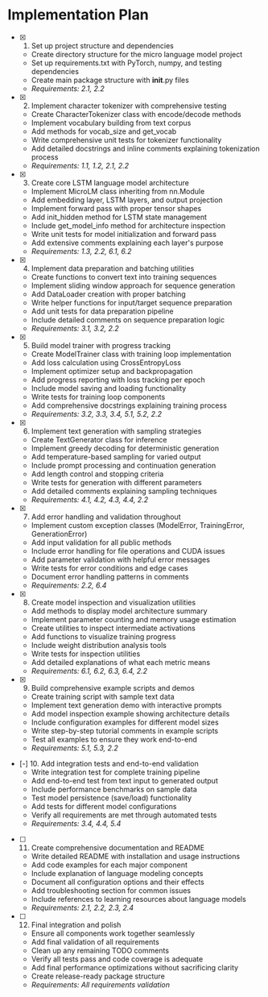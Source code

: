 # Implementation Plan

- [x] 1. Set up project structure and dependencies
  - Create directory structure for the micro language model project
  - Set up requirements.txt with PyTorch, numpy, and testing dependencies
  - Create main package structure with __init__.py files
  - _Requirements: 2.1, 2.2_

- [x] 2. Implement character tokenizer with comprehensive testing
  - Create CharacterTokenizer class with encode/decode methods
  - Implement vocabulary building from text corpus
  - Add methods for vocab_size and get_vocab
  - Write comprehensive unit tests for tokenizer functionality
  - Add detailed docstrings and inline comments explaining tokenization process
  - _Requirements: 1.1, 1.2, 2.1, 2.2_

- [x] 3. Create core LSTM language model architecture
  - Implement MicroLM class inheriting from nn.Module
  - Add embedding layer, LSTM layers, and output projection
  - Implement forward pass with proper tensor shapes
  - Add init_hidden method for LSTM state management
  - Include get_model_info method for architecture inspection
  - Write unit tests for model initialization and forward pass
  - Add extensive comments explaining each layer's purpose
  - _Requirements: 1.3, 2.2, 6.1, 6.2_

- [x] 4. Implement data preparation and batching utilities
  - Create functions to convert text into training sequences
  - Implement sliding window approach for sequence generation
  - Add DataLoader creation with proper batching
  - Write helper functions for input/target sequence preparation
  - Add unit tests for data preparation pipeline
  - Include detailed comments on sequence preparation logic
  - _Requirements: 3.1, 3.2, 2.2_

- [x] 5. Build model trainer with progress tracking
  - Create ModelTrainer class with training loop implementation
  - Add loss calculation using CrossEntropyLoss
  - Implement optimizer setup and backpropagation
  - Add progress reporting with loss tracking per epoch
  - Include model saving and loading functionality
  - Write tests for training loop components
  - Add comprehensive docstrings explaining training process
  - _Requirements: 3.2, 3.3, 3.4, 5.1, 5.2, 2.2_

- [x] 6. Implement text generation with sampling strategies
  - Create TextGenerator class for inference
  - Implement greedy decoding for deterministic generation
  - Add temperature-based sampling for varied output
  - Include prompt processing and continuation generation
  - Add length control and stopping criteria
  - Write tests for generation with different parameters
  - Add detailed comments explaining sampling techniques
  - _Requirements: 4.1, 4.2, 4.3, 4.4, 2.2_

- [x] 7. Add error handling and validation throughout
  - Implement custom exception classes (ModelError, TrainingError, GenerationError)
  - Add input validation for all public methods
  - Include error handling for file operations and CUDA issues
  - Add parameter validation with helpful error messages
  - Write tests for error conditions and edge cases
  - Document error handling patterns in comments
  - _Requirements: 2.2, 6.4_

- [x] 8. Create model inspection and visualization utilities
  - Add methods to display model architecture summary
  - Implement parameter counting and memory usage estimation
  - Create utilities to inspect intermediate activations
  - Add functions to visualize training progress
  - Include weight distribution analysis tools
  - Write tests for inspection utilities
  - Add detailed explanations of what each metric means
  - _Requirements: 6.1, 6.2, 6.3, 6.4, 2.2_

- [x] 9. Build comprehensive example scripts and demos
  - Create training script with sample text data
  - Implement text generation demo with interactive prompts
  - Add model inspection example showing architecture details
  - Include configuration examples for different model sizes
  - Write step-by-step tutorial comments in example scripts
  - Test all examples to ensure they work end-to-end
  - _Requirements: 5.1, 5.3, 2.2_

- [-] 10. Add integration tests and end-to-end validation
  - Write integration test for complete training pipeline
  - Add end-to-end test from text input to generated output
  - Include performance benchmarks on sample data
  - Test model persistence (save/load) functionality
  - Add tests for different model configurations
  - Verify all requirements are met through automated tests
  - _Requirements: 3.4, 4.4, 5.4_

- [ ] 11. Create comprehensive documentation and README
  - Write detailed README with installation and usage instructions
  - Add code examples for each major component
  - Include explanation of language modeling concepts
  - Document all configuration options and their effects
  - Add troubleshooting section for common issues
  - Include references to learning resources about language models
  - _Requirements: 2.1, 2.2, 2.3, 2.4_

- [ ] 12. Final integration and polish
  - Ensure all components work together seamlessly
  - Add final validation of all requirements
  - Clean up any remaining TODO comments
  - Verify all tests pass and code coverage is adequate
  - Add final performance optimizations without sacrificing clarity
  - Create release-ready package structure
  - _Requirements: All requirements validation_